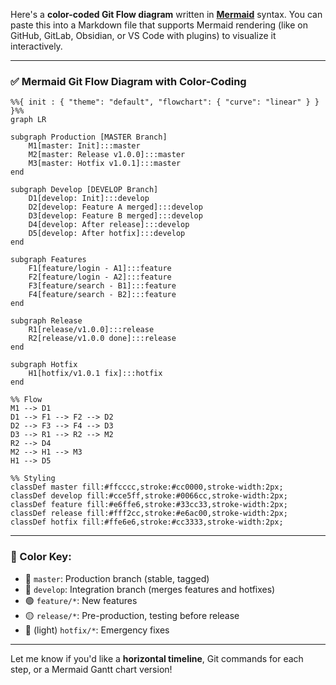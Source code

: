 Here's a **color-coded Git Flow diagram** written in **[Mermaid](https://mermaid.js.org/)** syntax. You can paste this into a Markdown file that supports Mermaid rendering (like on GitHub, GitLab, Obsidian, or VS Code with plugins) to visualize it interactively.

---

### ✅ **Mermaid Git Flow Diagram with Color-Coding**

```mermaid
%%{ init : { "theme": "default", "flowchart": { "curve": "linear" } } }%%
graph LR

subgraph Production [MASTER Branch]
    M1[master: Init]:::master
    M2[master: Release v1.0.0]:::master
    M3[master: Hotfix v1.0.1]:::master
end

subgraph Develop [DEVELOP Branch]
    D1[develop: Init]:::develop
    D2[develop: Feature A merged]:::develop
    D3[develop: Feature B merged]:::develop
    D4[develop: After release]:::develop
    D5[develop: After hotfix]:::develop
end

subgraph Features
    F1[feature/login - A1]:::feature
    F2[feature/login - A2]:::feature
    F3[feature/search - B1]:::feature
    F4[feature/search - B2]:::feature
end

subgraph Release
    R1[release/v1.0.0]:::release
    R2[release/v1.0.0 done]:::release
end

subgraph Hotfix
    H1[hotfix/v1.0.1 fix]:::hotfix
end

%% Flow
M1 --> D1
D1 --> F1 --> F2 --> D2
D2 --> F3 --> F4 --> D3
D3 --> R1 --> R2 --> M2
R2 --> D4
M2 --> H1 --> M3
H1 --> D5

%% Styling
classDef master fill:#ffcccc,stroke:#cc0000,stroke-width:2px;
classDef develop fill:#cce5ff,stroke:#0066cc,stroke-width:2px;
classDef feature fill:#e6ffe6,stroke:#33cc33,stroke-width:2px;
classDef release fill:#fff2cc,stroke:#e6ac00,stroke-width:2px;
classDef hotfix fill:#ffe6e6,stroke:#cc3333,stroke-width:2px;
```

---

### 🧩 Color Key:

* 🔴 `master`: Production branch (stable, tagged)
* 🔵 `develop`: Integration branch (merges features and hotfixes)
* 🟢 `feature/*`: New features
* 🟡 `release/*`: Pre-production, testing before release
* 🔴 (light) `hotfix/*`: Emergency fixes

---

Let me know if you'd like a **horizontal timeline**, Git commands for each step, or a Mermaid Gantt chart version!

